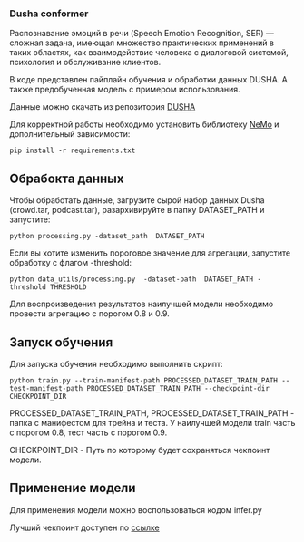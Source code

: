 ### Dusha conformer 

Распознавание эмоций в речи (Speech Emotion Recognition, SER) — сложная задача,
имеющая множество практических применений в таких областях, как взаимодействие
человека с диалоговой системой, психология и обслуживание клиентов.

В коде представлен пайплайн обучения и обработки данных DUSHA. А также предобученная модель с примером использования.

Данные можно скачать из репозитория [DUSHA](https://github.com/salute-developers/golos/tree/master/dusha)

Для корректной работы необходимо установить библиотеку [NeMo](https://github.com/NVIDIA/NeMo)
и дополнительный зависимости:

    pip install -r requirements.txt

## Обрабокта данных

Чтобы обработать данные, загрузите сырой набор данных Dusha (crowd.tar, podcast.tar), разархивируйте в папку DATASET_PATH и запустите:

    python processing.py -dataset_path  DATASET_PATH 

Если вы хотите изменить пороговое значение для агрегации, запустите обработку с флагом -threshold:

    python data_utils/processing.py  -dataset-path  DATASET_PATH -threshold THRESHOLD  

Для воспроизведения результатов наилучшей модели необходимо провести агрегацию с порогом 0.8 и 0.9.


## Запуск обучения 

Для запуска обучения необходимо выполнить скрипт:

    python train.py --train-manifest-path PROCESSED_DATASET_TRAIN_PATH --test-manifest-path PROCESSED_DATASET_TRAIN_PATH --checkpoint-dir CHECKPOINT_DIR

PROCESSED_DATASET_TRAIN_PATH, PROCESSED_DATASET_TRAIN_PATH - папка с манифестом для трейна и теста. У наилучшей модели train часть с порогом 0.8, тест часть с порогом 0.9.

CHECKPOINT_DIR - Путь по которому будет сохраняться чекпоинт модели.

## Применение модели 

Для применения модели можно воспользоваться кодом  infer.py

Лучший чекпоинт доступен по [ссылке](https://drive.google.com/file/d/1HMWFDReiZF0rEV4B3KILKgRG8OPUE-Ef/view?usp=sharing)
